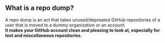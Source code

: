 ## What is a repo dump?
A repo dump is an act that takes unused/depreated GitHub repositories of a user that is moved to a dummy organization or an account. \
**It makes your GitHub account clean and pleasing to look at, especially for test and miscellaneous repositories.**
